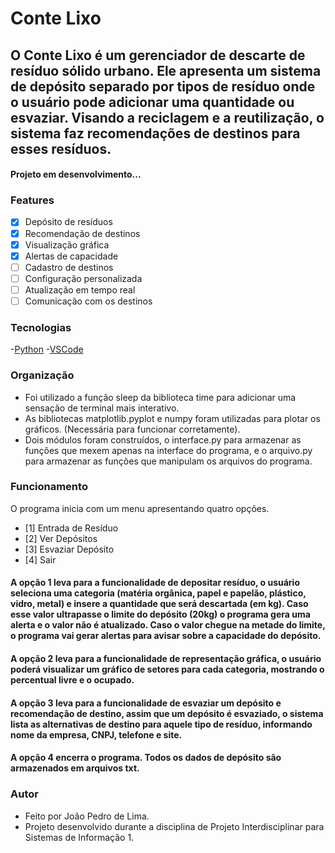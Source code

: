 # Conte Lixo
## O Conte Lixo é um gerenciador de descarte de resíduo sólido urbano. Ele apresenta um sistema de depósito separado por tipos de resíduo onde o usuário pode adicionar uma quantidade ou esvaziar. Visando a reciclagem e a reutilização, o sistema faz recomendações de destinos para esses resíduos.

<h4 aling="center">
    Projeto em desenvolvimento...
</h4>

### Features
- [x] Depósito de resíduos
- [x] Recomendação de destinos
- [x] Visualização gráfica
- [x] Alertas de capacidade
- [ ] Cadastro de destinos
- [ ] Configuração personalizada
- [ ] Atualização em tempo real
- [ ] Comunicação com os destinos

### Tecnologias
-[Python](https://www.python.org/)
-[VSCode](https://code.visualstudio.com/)

### Organização
- Foi utilizado a função sleep da biblioteca time para adicionar uma sensação de terminal mais interativo.
- As bibliotecas matplotlib.pyplot e numpy foram utilizadas para plotar os gráficos. (Necessária para funcionar corretamente).
- Dois módulos foram construídos, o interface.py para armazenar as funções que mexem apenas na interface do programa, e o arquivo.py para armazenar as funções que manipulam os arquivos do programa. 

### Funcionamento
O programa inicia com um menu apresentando quatro opções.
- [1] Entrada de Resíduo
- [2] Ver Depósitos
- [3] Esvaziar Depósito
- [4] Sair
<h4 aling="center">
    A opção 1 leva para a funcionalidade de depositar resíduo, o usuário seleciona uma categoria (matéria orgânica, papel e papelão, plástico, vidro, metal) e insere a quantidade que será descartada (em kg). Caso esse valor ultrapasse o limite do depósito (20kg) o programa gera uma alerta e o valor não é atualizado. Caso o valor chegue na metade do limite, o programa vai gerar alertas para avisar sobre a capacidade do depósito.
</h4>
<h4 aling="center">
    A opção 2 leva para a funcionalidade de representação gráfica, o usuário poderá visualizar um gráfico de setores para cada categoria, mostrando o percentual livre e o ocupado.
</h4>
<h4 aling="center">
    A opção 3 leva para a funcionalidade de esvaziar um depósito e recomendação de destino, assim que um depósito é esvaziado, o sistema lista as alternativas de destino para aquele tipo de resíduo, informando nome da empresa, CNPJ, telefone e site.
</h4>
<h4 aling="center">
    A opção 4 encerra o programa.
    Todos os dados de depósito são armazenados em arquivos txt.
</h4>

### Autor
- Feito por João Pedro de Lima.
- Projeto desenvolvido durante a disciplina de Projeto Interdisciplinar para Sistemas de Informação 1. 
